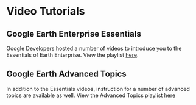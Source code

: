 # Video Tutorials

## Google Earth Enterprise Essentials
Google Developers hosted a number of videos to introduce you to the Essentials of Earth Enterprise. View the playlist [here](https://www.youtube.com/playlist?list=PLOU2XLYxmsIJ7AvVzfskSrHEWVQDmf5JZ).

## Google Earth Advanced Topics
In addition to the Essentials videos, instruction for a number of advanced topics are available as well. View the Advanced Topics playlist [here](https://www.youtube.com/playlist?list=PLOU2XLYxmsIIVmVmQe1Pvku-9OVteG2Il)